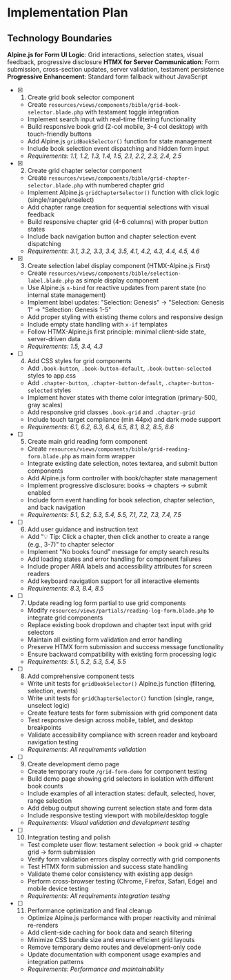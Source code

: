 # Implementation Plan

## Technology Boundaries

**Alpine.js for Form UI Logic**: Grid interactions, selection states, visual feedback, progressive disclosure
**HTMX for Server Communication**: Form submission, cross-section updates, server validation, testament persistence
**Progressive Enhancement**: Standard form fallback without JavaScript

- [x] 1. Create grid book selector component

  - Create `resources/views/components/bible/grid-book-selector.blade.php` with testament toggle integration
  - Implement search input with real-time filtering functionality
  - Build responsive book grid (2-col mobile, 3-4 col desktop) with touch-friendly buttons
  - Add Alpine.js `gridBookSelector()` function for state management
  - Include book selection event dispatching and hidden form input
  - _Requirements: 1.1, 1.2, 1.3, 1.4, 1.5, 2.1, 2.2, 2.3, 2.4, 2.5_

- [x] 2. Create grid chapter selector component

  - Create `resources/views/components/bible/grid-chapter-selector.blade.php` with numbered chapter grid
  - Implement Alpine.js `gridChapterSelector()` function with click logic (single/range/unselect)
  - Add chapter range creation for sequential selections with visual feedback
  - Build responsive chapter grid (4-6 columns) with proper button states
  - Include back navigation button and chapter selection event dispatching
  - _Requirements: 3.1, 3.2, 3.3, 3.4, 3.5, 4.1, 4.2, 4.3, 4.4, 4.5, 4.6_

- [x] 3. Create selection label display component (HTMX-Alpine.js First)

  - Create `resources/views/components/bible/selection-label.blade.php` as simple display component
  - Use Alpine.js `x-bind` for reactive updates from parent state (no internal state management)
  - Implement label updates: "Selection: Genesis" → "Selection: Genesis 1" → "Selection: Genesis 1-5"
  - Add proper styling with existing theme colors and responsive design
  - Include empty state handling with `x-if` templates
  - Follow HTMX-Alpine.js first principle: minimal client-side state, server-driven data
  - _Requirements: 1.5, 3.4, 4.3_

- [ ] 4. Add CSS styles for grid components

  - Add `.book-button`, `.book-button-default`, `.book-button-selected` styles to app.css
  - Add `.chapter-button`, `.chapter-button-default`, `.chapter-button-selected` styles
  - Implement hover states with theme color integration (primary-500, gray scales)
  - Add responsive grid classes `.book-grid` and `.chapter-grid`
  - Include touch target compliance (min 44px) and dark mode support
  - _Requirements: 6.1, 6.2, 6.3, 6.4, 6.5, 8.1, 8.2, 8.5, 8.6_

- [ ] 5. Create main grid reading form component

  - Create `resources/views/components/bible/grid-reading-form.blade.php` as main form wrapper
  - Integrate existing date selection, notes textarea, and submit button components
  - Add Alpine.js form controller with book/chapter state management
  - Implement progressive disclosure: books → chapters → submit enabled
  - Include form event handling for book selection, chapter selection, and back navigation
  - _Requirements: 5.1, 5.2, 5.3, 5.4, 5.5, 7.1, 7.2, 7.3, 7.4, 7.5_

- [ ] 6. Add user guidance and instruction text

  - Add "💡 Tip: Click a chapter, then click another to create a range (e.g., 3-7)" to chapter selector
  - Implement "No books found" message for empty search results
  - Add loading states and error handling for component failures
  - Include proper ARIA labels and accessibility attributes for screen readers
  - Add keyboard navigation support for all interactive elements
  - _Requirements: 8.3, 8.4, 8.5_

- [ ] 7. Update reading log form partial to use grid components

  - Modify `resources/views/partials/reading-log-form.blade.php` to integrate grid components
  - Replace existing book dropdown and chapter text input with grid selectors
  - Maintain all existing form validation and error handling
  - Preserve HTMX form submission and success message functionality
  - Ensure backward compatibility with existing form processing logic
  - _Requirements: 5.1, 5.2, 5.3, 5.4, 5.5_

- [ ] 8. Add comprehensive component tests

  - Write unit tests for `gridBookSelector()` Alpine.js function (filtering, selection, events)
  - Write unit tests for `gridChapterSelector()` function (single, range, unselect logic)
  - Create feature tests for form submission with grid component data
  - Test responsive design across mobile, tablet, and desktop breakpoints
  - Validate accessibility compliance with screen reader and keyboard navigation testing
  - _Requirements: All requirements validation_

- [ ] 9. Create development demo page

  - Create temporary route `/grid-form-demo` for component testing
  - Build demo page showing grid selectors in isolation with different book counts
  - Include examples of all interaction states: default, selected, hover, range selection
  - Add debug output showing current selection state and form data
  - Include responsive testing viewport with mobile/desktop toggle
  - _Requirements: Visual validation and development testing_

- [ ] 10. Integration testing and polish

  - Test complete user flow: testament selection → book grid → chapter grid → form submission
  - Verify form validation errors display correctly with grid components
  - Test HTMX form submission and success state handling
  - Validate theme color consistency with existing app design
  - Perform cross-browser testing (Chrome, Firefox, Safari, Edge) and mobile device testing
  - _Requirements: All requirements integration testing_

- [ ] 11. Performance optimization and final cleanup

  - Optimize Alpine.js performance with proper reactivity and minimal re-renders
  - Add client-side caching for book data and search filtering
  - Minimize CSS bundle size and ensure efficient grid layouts
  - Remove temporary demo routes and development-only code
  - Update documentation with component usage examples and integration patterns
  - _Requirements: Performance and maintainability_